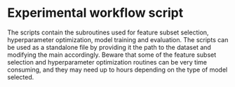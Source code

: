 # Experimental workflow script
The scripts contain the subroutines used for feature subset selection, hyperparameter optimization, model training and evaluation. The scripts can be used as a standalone file by providing it the path to the dataset and modifying the main accordingly. Beware that some of the feature subset selection and hyperparameter optimization routines can be very time consuming, and they may need up to hours depending on the type of model selected.
